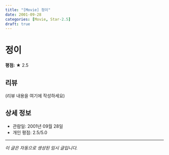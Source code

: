 ```yaml
---
title: "[Movie] 정이"
date: 2001-09-28
categories: [Movie, Star-2.5]
draft: true
---
```


# 정이

**평점:** ★ 2.5

## 리뷰

(리뷰 내용을 여기에 작성하세요)

## 상세 정보

- 관람일: 2001년 09월 28일
- 개인 평점: 2.5/5.0

---

*이 글은 자동으로 생성된 임시 글입니다.*
